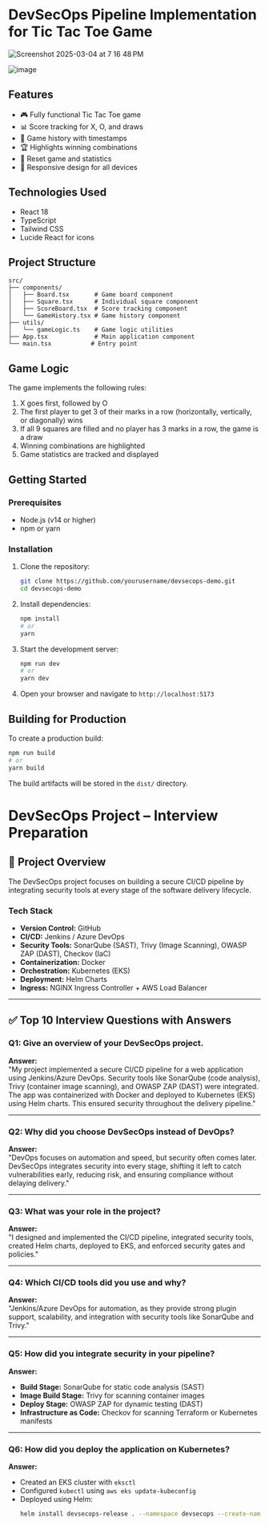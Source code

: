 # DevSecOps Pipeline Implementation for Tic Tac Toe Game

![Screenshot 2025-03-04 at 7 16 48 PM](https://github.com/user-attachments/assets/7ed79f9c-9144-4870-accd-500085a15592)

![image](https://github.com/user-attachments/assets/5b2813a5-f493-4665-8964-77359b5be93a)

## Features

- 🎮 Fully functional Tic Tac Toe game
- 📊 Score tracking for X, O, and draws
- 📜 Game history with timestamps
- 🏆 Highlights winning combinations
- 🔄 Reset game and statistics
- 📱 Responsive design for all devices

## Technologies Used

- React 18
- TypeScript
- Tailwind CSS
- Lucide React for icons

## Project Structure

```
src/
├── components/
│   ├── Board.tsx       # Game board component
│   ├── Square.tsx      # Individual square component
│   ├── ScoreBoard.tsx  # Score tracking component
│   └── GameHistory.tsx # Game history component
├── utils/
│   └── gameLogic.ts    # Game logic utilities
├── App.tsx             # Main application component
└── main.tsx           # Entry point
```

## Game Logic

The game implements the following rules:

1. X goes first, followed by O
2. The first player to get 3 of their marks in a row (horizontally, vertically, or diagonally) wins
3. If all 9 squares are filled and no player has 3 marks in a row, the game is a draw
4. Winning combinations are highlighted
5. Game statistics are tracked and displayed

## Getting Started

### Prerequisites

- Node.js (v14 or higher)
- npm or yarn

### Installation

1. Clone the repository:
   ```bash
   git clone https://github.com/yourusername/devsecops-demo.git
   cd devsecops-demo
   ```

2. Install dependencies:
   ```bash
   npm install
   # or
   yarn
   ```

3. Start the development server:
   ```bash
   npm run dev
   # or
   yarn dev
   ```

4. Open your browser and navigate to `http://localhost:5173`

## Building for Production

To create a production build:

```bash
npm run build
# or
yarn build
```

The build artifacts will be stored in the `dist/` directory.


# DevSecOps Project – Interview Preparation

## 📌 Project Overview
The DevSecOps project focuses on building a secure CI/CD pipeline by integrating security tools at every stage of the software delivery lifecycle.

### **Tech Stack**
- **Version Control:** GitHub
- **CI/CD:** Jenkins / Azure DevOps
- **Security Tools:** SonarQube (SAST), Trivy (Image Scanning), OWASP ZAP (DAST), Checkov (IaC)
- **Containerization:** Docker
- **Orchestration:** Kubernetes (EKS)
- **Deployment:** Helm Charts
- **Ingress:** NGINX Ingress Controller + AWS Load Balancer

---

## ✅ Top 10 Interview Questions with Answers

### **Q1: Give an overview of your DevSecOps project.**
**Answer:**  
"My project implemented a secure CI/CD pipeline for a web application using Jenkins/Azure DevOps. Security tools like SonarQube (code analysis), Trivy (container image scanning), and OWASP ZAP (DAST) were integrated. The app was containerized with Docker and deployed to Kubernetes (EKS) using Helm charts. This ensured security throughout the delivery pipeline."

---

### **Q2: Why did you choose DevSecOps instead of DevOps?**
**Answer:**  
"DevOps focuses on automation and speed, but security often comes later. DevSecOps integrates security into every stage, shifting it left to catch vulnerabilities early, reducing risk, and ensuring compliance without delaying delivery."

---

### **Q3: What was your role in the project?**
**Answer:**  
"I designed and implemented the CI/CD pipeline, integrated security tools, created Helm charts, deployed to EKS, and enforced security gates and policies."

---

### **Q4: Which CI/CD tools did you use and why?**
**Answer:**  
"Jenkins/Azure DevOps for automation, as they provide strong plugin support, scalability, and integration with security tools like SonarQube and Trivy."

---

### **Q5: How did you integrate security in your pipeline?**
**Answer:**  
- **Build Stage:** SonarQube for static code analysis (SAST)  
- **Image Build Stage:** Trivy for scanning container images  
- **Deploy Stage:** OWASP ZAP for dynamic testing (DAST)  
- **Infrastructure as Code:** Checkov for scanning Terraform or Kubernetes manifests  

---

### **Q6: How did you deploy the application on Kubernetes?**
**Answer:**  
- Created an EKS cluster with `eksctl`  
- Configured `kubectl` using `aws eks update-kubeconfig`  
- Deployed using Helm:
  ```bash
  helm install devsecops-release . --namespace devsecops --create-namespace

